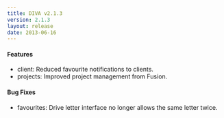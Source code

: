 ```yaml
---
title: DIVA v2.1.3
version: 2.1.3
layout: release
date: 2013-06-16
---
```


#### Features

 - client: Reduced favourite notifications to clients.
 - projects: Improved project management from Fusion.

#### Bug Fixes

 - favourites: Drive letter interface no longer allows the same letter twice.
